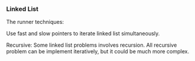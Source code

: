 ### Linked List
The runner techniques:

Use fast and slow pointers to iterate linked list simultaneously.

Recursive:
Some linked list problems involves recursion. All recursive problem can be 
implement iteratively, but it could be much more complex. 